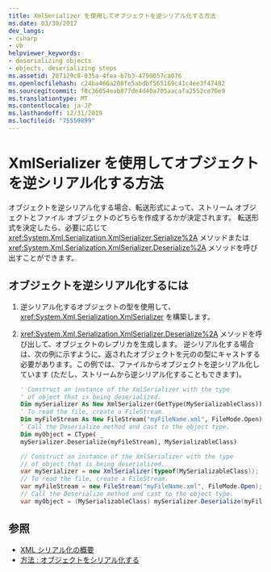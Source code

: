 ```yaml
---
title: XmlSerializer を使用してオブジェクトを逆シリアル化する方法
ms.date: 03/30/2017
dev_langs:
- csharp
- vb
helpviewer_keywords:
- deserializing objects
- objects, deserializing steps
ms.assetid: 287129c8-035a-4fea-b7b3-4790057ca076
ms.openlocfilehash: c24ba466a208fe5abdbf565169c41c4ee3f47482
ms.sourcegitcommit: f8c36054eab877de4d40a705aacafa2552ce70e9
ms.translationtype: MT
ms.contentlocale: ja-JP
ms.lasthandoff: 12/31/2019
ms.locfileid: "75559899"
---
```

# <a name="how-to-deserialize-an-object-using-xmlserializer"></a>XmlSerializer を使用してオブジェクトを逆シリアル化する方法

オブジェクトを逆シリアル化する場合、転送形式によって、ストリーム オブジェクトとファイル オブジェクトのどちらを作成するかが決定されます。 転送形式を決定したら、必要に応じて <xref:System.Xml.Serialization.XmlSerializer.Serialize%2A> メソッドまたは <xref:System.Xml.Serialization.XmlSerializer.Deserialize%2A> メソッドを呼び出すことができます。

## <a name="to-deserialize-an-object"></a>オブジェクトを逆シリアル化するには

1. 逆シリアル化するオブジェクトの型を使用して、<xref:System.Xml.Serialization.XmlSerializer> を構築します。

1. <xref:System.Xml.Serialization.XmlSerializer.Deserialize%2A> メソッドを呼び出して、オブジェクトのレプリカを生成します。 逆シリアル化する場合は、次の例に示すように、返されたオブジェクトを元のの型にキャストする必要があります。この例では、ファイルからオブジェクトを逆シリアル化しています (ただし、ストリームから逆シリアル化することもできます)。

    ```vb
    ' Construct an instance of the XmlSerializer with the type
    ' of object that is being deserialized.
    Dim mySerializer As New XmlSerializer(GetType(MySerializableClass))
    ' To read the file, create a FileStream.
    Dim myFileStream As New FileStream("myFileName.xml", FileMode.Open)
    ' Call the Deserialize method and cast to the object type.
    Dim myObject = CType( _
    mySerializer.Deserialize(myFileStream), MySerializableClass)
    ```

    ```csharp
    // Construct an instance of the XmlSerializer with the type
    // of object that is being deserialized.
    var mySerializer = new XmlSerializer(typeof(MySerializableClass));
    // To read the file, create a FileStream.
    var myFileStream = new FileStream("myFileName.xml", FileMode.Open);
    // Call the Deserialize method and cast to the object type.
    var myObject = (MySerializableClass) mySerializer.Deserialize(myFileStream)
    ```

## <a name="see-also"></a>参照

- [XML シリアル化の概要](introducing-xml-serialization.md)
- [方法 : オブジェクトをシリアル化する](how-to-serialize-an-object.md)
